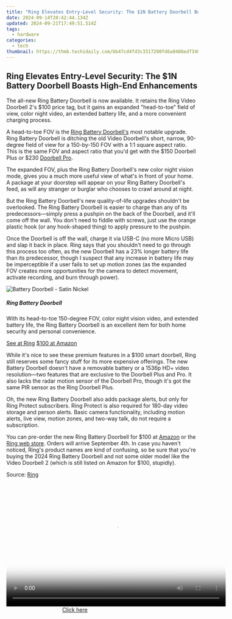 ```yaml
---
title: "Ring Elevates Entry-Level Security: The $1N Battery Doorbell Boasts High-End Enhancements"
date: 2024-09-14T20:42:44.134Z
updated: 2024-09-21T17:49:51.514Z
tags:
  - hardware
categories:
  - tech
thumbnail: https://thmb.techidaily.com/bb47cd4fd3c3317200fd6a0408edf3404c84e0ce2b2a16adf3218bdf1eaafd6a.jpg
---
```


## Ring Elevates Entry-Level Security: The $1N Battery Doorbell Boasts High-End Enhancements

The all-new Ring Battery Doorbell is now available. It retains the Ring Video Doorbell 2's $100 price tag, but it gains an expanded "head-to-toe" field of view, color night video, an extended battery life, and a more convenient charging process.

 A head-to-toe FOV is the [Ring Battery Doorbell's](http://www.amazon.com/Ring-Battery-Doorbell-Head-to-Toe-Video-Satin-Nickel/dp/B0BZWRSRWV?tag=hotoge-20&ascsubtag=UUhtgUeUpU2005070&asc%5Frefurl=https%3A%2F%2Fwww.howtogeek.com%2Fring-battery-doorbell-launch%2F&asc%5Fcampaign=Short-Term) most notable upgrade. Ring Battery Doorbell is ditching the old Video Doorbell's short, narrow, 90-degree field of view for a 150-by-150 FOV with a 1:1 square aspect ratio. This is the same FOV and aspect ratio that you'd get with the $150 Doorbell Plus or $230 [Doorbell Pro](https://win11-tips.techidaily.com/ace-your-window-11-search-game-essential-tips-to-know/).

 The expanded FOV, plus the Ring Battery Doorbell's new color night vision mode, gives you a much more useful view of what's in front of your home. A package at your doorstep will appear on your Ring Battery Doorbell's feed, as will any stranger or burglar who chooses to crawl around at night.

 But the Ring Battery Doorbell's new quality-of-life upgrades shouldn't be overlooked. The Ring Battery Doorbell is easier to charge than any of its predecessors—simply press a pushpin on the back of the Doorbell, and it'll come off the wall. You don't need to fiddle with screws, just use the orange plastic hook (or any hook-shaped thing) to apply pressure to the pushpin.

 Once the Doorbell is off the wall, charge it via USB-C (no more Micro USB) and slap it back in place. Ring says that you shouldn't need to go through this process too often, as the new Doorbell has a 23% longer battery life than its predecessor, though I suspect that any increase in battery life may be imperceptible if a user fails to set up motion zones (as the expanded FOV creates more opportunities for the camera to detect movement, activate recording, and burn through power).

![Battery Doorbell - Satin Nickel](https://static1.howtogeekimages.com/wordpress/wp-content/uploads/2024/08/battery-doorbell-satin-nickel.jpg) 

#####  Ring Battery Doorbell

With its head-to-toe 150-degree FOV, color night vision video, and extended battery life, the Ring Battery Doorbell is an excellent item for both home security and personal convenience. 

[See at Ring](https://ring.com/products/battery-doorbell) [$100 at Amazon](https://www.amazon.com/Ring-Battery-Doorbell-Head-to-Toe-Video-Satin-Nickel/dp/B0BZWRSRWV?tag=hotoge-20&ascsubtag=UUhtgUeUpU2005070&asc%5Frefurl=https%3A%2F%2Fwww.howtogeek.com%2Fring-battery-doorbell-launch%2F&asc%5Fcampaign=Short-Term) 

 While it's nice to see these premium features in a $100 smart doorbell, Ring still reserves some fancy stuff for its more expensive offerings. The new Battery Doorbell doesn't have a removable battery or a 1536p HD+ video resolution—two features that are exclusive to the Doorbell Plus and Pro. It also lacks the radar motion sensor of the Doorbell Pro, though it's got the same PIR sensor as the Ring Doorbell Plus.

 Oh, the new Ring Battery Doorbell also adds package alerts, but only for Ring Protect subscribers. Ring Protect is also required for 180-day video storage and person alerts. Basic camera functionality, including motion alerts, live view, motion zones, and two-way talk, do not require a subscription.

 You can pre-order the new Ring Battery Doorbell for $100 at [Amazon](https://www.amazon.com/Ring-Battery-Doorbell-Head-to-Toe-Video-Satin-Nickel/dp/B0BZWRSRWV?tag=hotoge-20&ascsubtag=UUhtgUeUpU2005070&asc%5Frefurl=https%3A%2F%2Fwww.howtogeek.com%2Fring-battery-doorbell-launch%2F&asc%5Fcampaign=Short-Term) or the [Ring web store](https://ring.com/products/battery-doorbell). Orders will arrive September 4th. In case you haven't noticed, Ring's product names are kind of confusing, so be sure that you're buying the 2024 Ring Battery Doorbell and not some older model like the Video Doorbell 2 (which is still listed on Amazon for $100, stupidly).

 Source: [Ring](https://blog.ring.com/products-innovation/ring-launches-battery-doorbell-featuring-head-to-toe-video-seamless-installation-and-more/)

<ins class="adsbygoogle"
     style="display:block"
     data-ad-format="autorelaxed"
     data-ad-client="ca-pub-7571918770474297"
     data-ad-slot="1223367746"></ins>

<ins class="adsbygoogle"
     style="display:block"
     data-ad-client="ca-pub-7571918770474297"
     data-ad-slot="8358498916"
     data-ad-format="auto"
     data-full-width-responsive="true"></ins>



<!-- affiliate ads begin -->
<span id="1160850">
					<video width="576" height="324" style="cursor:pointer"
           poster="//a.impactradius-go.com/display-clicktoplayimage/1160850.png"
           onclick="if(!this.playClicked){this.play();this.setAttribute('controls',true);this.playClicked=true;}">
	   <source src="//a.impactradius-go.com/display-ad/14559-1160850">
	   <img src="//a.impactradius-go.com/display-clicktoplayimage/1160850.png" style="border: none; height: 100%; width: 100%; object-fit: contain">
	</video>
	<div style="width:360px;text-align:center"><a href="javascript:window.open(decodeURIComponent('https%3A%2F%2Fpropmoneyinc.pxf.io%2Fc%2F5597632%2F1160850%2F14559'), '_blank');void(0);">Click here</a></div>
</span>
<img height="0" width="0" src="https://imp.pxf.io/i/5597632/1160850/14559" style="position:absolute;visibility:hidden;" border="0" />
<!-- affiliate ads end -->

